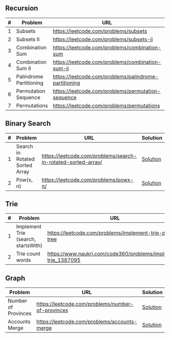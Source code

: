 ## Recursion

| # | Problem | URL | Solution |
|---|---------|-----|----------|
| 1 | Subsets | https://leetcode.com/problems/subsets | [Solution](https://github.com/aryan1910/dsa-go/blob/main/recursion/combinationSum.go) |
| 2 | Subsets II | https://leetcode.com/problems/subsets-ii | [Solution](https://github.com/aryan1910/dsa-go/blob/main/recursion/combinationSumII.go) |
| 3 | Combination Sum | https://leetcode.com/problems/combination-sum | [Solution](https://github.com/aryan1910/dsa-go/blob/main/recursion/subsets.go) |
| 4 | Combination Sum II | https://leetcode.com/problems/combination-sum-ii | [Solution](https://github.com/aryan1910/dsa-go/blob/main/recursion/subsetsII.go) |
| 5 | Palindrome Partitioning | https://leetcode.com/problems/palindrome-partitioning | [Solution](https://github.com/aryan1910/dsa-go/blob/main/recursion/palindromePartitioning.go) |
| 6 | Permutation Sequence | https://leetcode.com/problems/permutation-sequence | [Solution](https://github.com/aryan1910/dsa-go/blob/main/recursion/permutationSequence.go) |
| 7 | Permutations | https://leetcode.com/problems/permutations | [Solution](https://github.com/aryan1910/dsa-go/blob/main/recursion/permutations.go) |

## Binary Search

| # | Problem | URL | Solution |
|---|---------|-----|----------|
| 1 | Search in Rotated Sorted Array | https://leetcode.com/problems/search-in-rotated-sorted-array/ | [Solution](https://github.com/aryan1910/dsa-go/blob/main/binary-search/searchInRoatedSorted.go) |
| 2 | Pow(x, n) | https://leetcode.com/problems/powx-n/ | [Solution](https://github.com/aryan1910/dsa-go/blob/main/binary-search/power.go) |


## Trie

| # | Problem | URL | Solution |
|---|---------|-----|----------|
| 1 | Implement Trie (search, startsWith) | https://leetcode.com/problems/implement-trie-prefix-tree | [Solution](https://github.com/aryan1910/dsa-go/blob/main/trie/trie/trie.go) |
| 2 | Trie count words | https://www.naukri.com/code360/problems/implement-trie_1387095 | [Solution](https://github.com/aryan1910/dsa-go/blob/main/trie/trie2/trie.go) |

## Graph

| Problem | URL | Solution |
|---------|-----|----------|
| Number of Provinces | https://leetcode.com/problems/number-of-provinces | [Solution](https://github.com/aryan1910/dsa-go/blob/main/graph/numberOfProvinces.go) |
| Accounts Merge | https://leetcode.com/problems/accounts-merge | [Solution](https://github.com/aryan1910/dsa-go/blob/main/graph/accountsMerge.go) |
